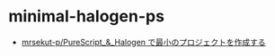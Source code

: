 # minimal-halogen-ps

- [mrsekut-p/PureScript\_&_Halogen で最小のプロジェクトを作成する](https://scrapbox.io/mrsekut-p/PureScript_&_Halogen%E3%81%A7%E6%9C%80%E5%B0%8F%E3%81%AE%E3%83%97%E3%83%AD%E3%82%B8%E3%82%A7%E3%82%AF%E3%83%88%E3%82%92%E4%BD%9C%E6%88%90%E3%81%99%E3%82%8B)
